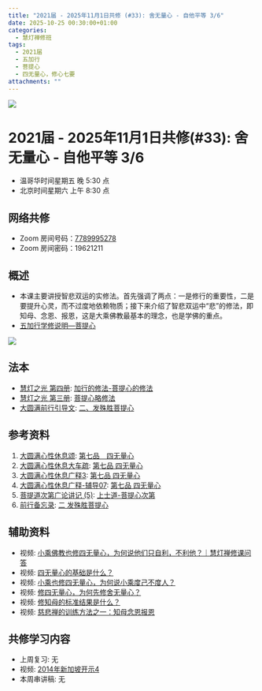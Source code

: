 ```yaml
---
title: "2021届 - 2025年11月1日共修 (#33): 舍无量心 - 自他平等 3/6"
date: 2025-10-25 00:30:00+01:00
categories:
  - 慧灯禅修班
tags:
  - 2021届
  - 五加行
  - 菩提心
  - 四无量心，修心七要
attachments: ""
---
```

![](/f/up/maxresdefault.jpg)

# 2021届 - 2025年11月1日共修(#33): 舍无量心 - 自他平等 3/6

* 温哥华时间星期五 晚 5:30 点
* 北京时间星期六 上午 8:30 点

## 网络共修

* Zoom 房间号码：[7789995278](https://zoom.us/j/7789995278)
* Zoom 房间密码：19621211

## 概述

* 本课主要讲授智悲双运的实修法。首先强调了两点：一是修行的重要性，二是要提升心灵，而不过度地依赖物质；接下来介绍了智悲双运中“悲”的修法，即知母、念恩、报恩，这是大乘佛教最基本的理念，也是学佛的重点。
* [](<>)[](<>)[](<>)[](<>)[](<>)[](<>)[](<>)[](<>)[](<>)[](https://fohuifayu.com/index.php/huideng-jiangtang/chanxiuke/zen-04/8656-zen04-gy)[](https://fohuifayu.com/index.php/huideng-jiangtang/chanxiuke/zen-04/8656-zen04-gy)[五加行学修说明—菩提心](https://fohuifayu.com/index.php/huideng-jiangtang/chanxiuke/zen-04/8657-zen04-ptx)

![](/f/up/四无量心.jpg)

## [](https://fohuifayu.com/index.php/huideng-jiangtang/chanxiuke/zen-04/8657-zen04-ptx)法本

* [](<>)[](<>)[](<>)[](https://huidengchanxiu.net/books/b3/)[](https://fohuifayu.com/index.php/huideng-zhiguang/huideng-series/si-ce)[](https://fohuifayu.com/index.php/huideng-zhiguang/huideng-series/si-ce/236-a00033)[](https://fohuifayu.com/index.php/huideng-zhiguang/huideng-chanxiu/di-si-ce)[](https://fohuifayu.com/index.php/other-column/xiangguan-jinglun/lundian/qianxing-yindaowen/8394-d42)[](https://fohuifayu.com/index.php/huideng-zhiguang/huideng-chanxiu)[慧灯之光 第四册](https://fohuifayu.com/index.php/huideng-zhiguang/huideng-series/si-ce): [加行的修法-菩提心的修法](https://fohuifayu.com/index.php/huideng-zhiguang/huideng-series/si-ce/180-a00028?title=)
* [慧灯之光 第三册](https://fohuifayu.com/index.php/huideng-zhiguang/huideng-series/san-ce): [菩提心略修法](https://fohuifayu.com/index.php/huideng-zhiguang/huideng-series/san-ce/140-a00008)
* [大圆满前行引导文](https://huidengchanxiu.net/refs/qxgs/dymqx-fcgs): [二、发殊胜菩提心](https://huidengchanxiu.net/refs/qxgs/dymqx-fcgs#%E4%BA%8C%E5%8F%91%E6%AE%8A%E8%83%9C%E8%8F%A9%E6%8F%90%E5%BF%83)

## 参考资料

1. [大圆满心性休息颂](https://huidengchanxiu.net/refs/dymxxxx/dymxxxx): [第七品　四无量心](https://huidengchanxiu.net/refs/dymxxxx/dymxxxx#%E7%AC%AC%E4%B8%83%E5%93%81%E5%9B%9B%E6%97%A0%E9%87%8F%E5%BF%83)
2. [大圆满心性休息大车疏](https://huidengchanxiu.net/refs/dymxxxx/dymxxxx-dcs): [第七品 四无量心](https://huidengchanxiu.net/refs/dymxxxx/dymxxxx-dcs#%E7%AC%AC%E4%B8%83%E5%93%81-%E5%9B%9B%E6%97%A0%E9%87%8F%E5%BF%83)
3. [](https://huidengchanxiu.net/refs/dymxxxx/dymxxxx-gs3#%E7%AC%AC%E5%85%AB%E5%93%81-%E5%8F%91%E8%8F%A9%E6%8F%90%E5%BF%83)[大圆满心性休息广释3](https://huidengchanxiu.net/refs/dymxxxx/dymxxxx-gs3): [第七品 四无量心](https://huidengchanxiu.net/refs/dymxxxx/dymxxxx-gs3#%E7%AC%AC%E4%B8%83%E5%93%81-%E5%9B%9B%E6%97%A0%E9%87%8F%E5%BF%83)
4. [大圆满心性休息广释-辅导07](https://huidengchanxiu.net/refs/dymxxxx/fudao/fd-07): [第七品 四无量心](https://huidengchanxiu.net/refs/dymxxxx/fudao/fd-07#%E7%AC%AC%E4%B8%83%E5%93%81%E5%9B%9B%E6%97%A0%E9%87%8F%E5%BF%83)
5. [菩提道次第广论讲记 (5)](https://huidengchanxiu.net/refs/ptdcdgl/5): [上士道-菩提心次第](https://huidengchanxiu.net/refs/ptdcdgl/5/#%E4%B8%8A%E5%A3%AB%E9%81%93-%E8%8F%A9%E6%8F%90%E5%BF%83%E6%AC%A1%E7%AC%AC%E7%9B%AE%E5%BD%95)
6. [前行备忘录](https://huidengchanxiu.net/refs/qxbwl/): [二 发殊胜菩提心](https://huidengchanxiu.net/refs/qxbwl/#%E4%BA%8C-%E5%8F%91%E6%AE%8A%E8%83%9C%E8%8F%A9%E6%8F%90%E5%BF%83)

## **辅助资料**

* [](https://fohuifayu.com/index.php/shipin-jingcui/wenda-zhailu/8615-v21021-v11)[](https://fohuifayu.com/index.php/shipin-jingcui/wenda-zhailu/2575-V16083-V04?title=)[](https://fohuifayu.com/index.php/shipin-jingcui/wenda-zhailu/2476-V16025-V02?title=)[](https://fohuifayu.com/index.php/shipin-jingcui/chanxiu-wenda/diyice/sgss/10615-r24102-v002?title=)视频: [小乘佛教也修四无量心，为何说他们只自利，不利他？｜慧灯禅修课问答](https://fohuifayu.com/index.php/shipin-jingcui/chanxiu-wenda/diyice/sgcb/10601-r24101-v014?title=)
* 视频: [四无量心的基础是什么？](https://fohuifayu.com/index.php/shipin-jingcui/jingcai-shipin/10403-y12003-y01?title=)
* 视频: [小乘也修四无量心，为何说小乘度己不度人？](https://fohuifayu.com/index.php/shipin-jingcui/wenda-zhailu/5411-W19025-V01?title=)
* 视频: [修四无量心，为何先修舍无量心？](https://fohuifayu.com/index.php/shipin-jingcui/jingcai-shipin/10347-y12002-y05?title=)
* 视频: [修知母的标准结果是什么？](https://fohuifayu.com/index.php/shipin-jingcui/wenda-zhailu/5803-V18080-V06?title=)               
* 视频: [慈悲禅的训练方法之一：知母念恩报恩](https://fohuifayu.com/index.php/shipin-jingcui/jingcai-shipin/5112-Y16028-Y11?title=)

## **共修学习内容**

* 上周复习: [](<>)[](<>)[](<>)[](<>)[](<>)[](<>)[](<>)[](/f/up/开显解脱道略释1-思考题.pptx)[](/f/up/开显解脱道略释2-思考题.pptx)[](/f/up/开显解脱道略释3-思考题.pptx)[](/f/up/开显解脱道略释4-思考题.pptx)[](https://fohuifayu.com/index.php/huideng-jiangtang/chanxiuke/zen-04/2542-l17092)无[](<>)[](<>)[](<>)[](<>)[](<>)[](<>)[](<>)[](<>)[](<>)[](<>)[](<>)
* 视频: [2014年新加坡开示4](https://fohuifayu.com/index.php/huideng-jiangtang/huanqiu-xilie/xin-jia-po/526-l14017?title=)
* 本周串讲稿: [](/f/up/串讲稿-皈依.docx)[](<>)[](<>)[](<>)[](<>)[](<>)[](<>)[](<>)[](<>)[](<>)[](<>)[](<>)[](<>)无[](<>)[](<>)[](<>)[](<>)[](<>)[](<>)[](<>)[](<>)[](<>)[](<>)[](<>)
